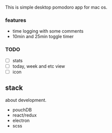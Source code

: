 This is simple desktop pomodoro app for mac os.

### features
* time logging with some comments
* 10min and 25min toggle timer

### TODO
* [ ] stats
* [ ] today, week and etc view
* [ ] icon

## stack
about development.

* pouchDB
* react/redux
* electron
* scss
